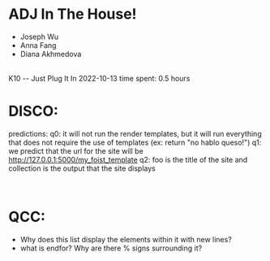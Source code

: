 # ADJ In The House!
* Joseph Wu
* Anna Fang
* Diana Akhmedova

<br>
K10 -- Just Plug It In
2022-10-13
time spent: 0.5 hours
<br>

# DISCO:
predictions:
q0: it will not run the render templates, but it will run everything that does not require the use of templates (ex: return "no hablo queso!")
q1: we predict that the url for the site will be http://127.0.0.1:5000/my_foist_template
q2: foo is the title of the site and collection is the output that the site displays

<br>

# QCC:
* Why does this list display the elements within it with new lines?
* what is endfor? Why are there % signs surrounding it?
